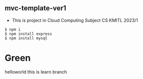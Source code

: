 ## mvc-template-ver1 
- This is project in Cloud Computing Subject CS KMITL 2023/1

```
$ npm i
$ npm install express
$ npm install mysql
```

# Green
helloworld this is learn branch
